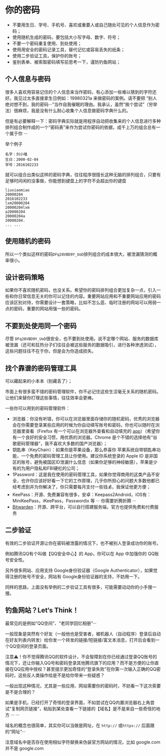 # 你的密码

* 不要用生日、学号、手机号、喜欢或重要人或自己随处可见的个人信息作为密码；
* 使用随机生成的密码，要包括大小写字母、数字、符号；
* 不要一个密码重复使用、到处使用；
* 使用用安全的密码记录工具，替代记忆或容易丢失的纸条；
* 使用二步验证工具，保护你的账号；
* 鉴别表单、被索取密码填写前思考一下，谨防钓鱼网站；

## 个人信息与密码

很多人喜欢用容易记住的个人信息来当作密码，有心添加一些难以猜到的字符还好。我见过太多直接拿生日例如：19980321a 来做密码的案例。请不要把 “别人绝对想不到，我的密码···”当作自我催眠的理由。我承认，虽然“挨个尝试”（穷举法）很麻烦，我是没有什么耐心收集个人信息做密码字典什么的。

但是有必要解释一下：密码字典实际就是用程序自动把收集来的个人信息进行多种排列组合制作成的一个“密码表”来作为尝试你密码的依据，成千上万的组合总有一个属于你 ···

举个例子

```
名字：刘小喵
生日：2000-02-04
学号：2016102233
```

就可以组合出类似这样的密码字典，往往程序很擅长这种无脑的排列组合，只要有足够时间闲的没事做，你能想到键盘上的字符不会超出你的键盘

```
liuxiaomiao
20000204
2016102233
lxm20000204
20000204lxm
a20000204
20000204a
20000204.
... ...
```

## 使用随机的密码

所以一个类似这样的密码`DFq28VBD9Y_UoD`排列组合的成本很大，被泄漏猜测的概率很小。

## 设计密码策略

如果你不喜欢随机密码，也没关系。希望你的密码排列组合更加复杂一点，引入一些和你日常信息无关的你可以记住的内容。重要网站应用和不重要网站应用的密码应该区别对待，你需要设计一套策略，比如不怎么逛、临时注册的网站可以用弱一点的密码，重要的网站用强一些的密码。

## 不要到处使用同一个密码

尽管 `DFq28VBD9Y_UoD`很安全，也不要到处使用。说不定哪个网站、服务的数据库被泄漏（还可和狂热分子们往往会被这些服务的数据吸引，进行各种渗透测试），这些问题往往不在于你，但是会为你造成损失。

## 找个靠谱的密码管理工具

可以藏起来的小本本（别藏丢了）；

市面上有很多蛮不错的密码管理软件，你不必记住这些生涩毫无关系的随机密码。让他们来替你打理这些事情，往往效率会更棒。

一些你可以用到的密码管理软件：

- 浏览器：你没有听错，你可以在浏览器里面存储你的随机密码，优秀的浏览器会在你需要登录某些应用的时候为你自动填写账号和密码，你也可以随时在浏览器里查看（Firefox 有一个可以在浏览器外查看和自动填充的 [app](https://www.mozilla.org/en-US/firefox/lockwise/)）（希望你有一个良好的安全习惯，用优质的浏览器。Chrome 是个不错的选择他有“谷歌密码管理器”，我不喜欢大多数的国产浏览器）；
- 钥匙串（KeyChain）：如果你是苹果设备，那么恭喜你 苹果系统自带钥匙串功能，一个免费的密码管理工具让你使用。建议你系统登录的 Apple ID 是非国区的账号，避免被国区ID泄漏什么信息（如果你足够的神经敏感），苹果是少有的为用户隐私和FBI硬杠的公司；
- 1Password：这是我在使用的密码管理工具，如果你觉得商用的这类产品不安全，也许你应该好好看一下它的工作原理，几乎你所担心的问题大多数他都已经考虑到并为你解决了，你只需要每月支付一些钱💰，我保证他更方便；
- KeePass：开源、免费兼容有很多，安卓：Keepass2Android，iOS有：MiniKeePass，iKeePass，Passwordix 等 ··· 你需要折腾折腾 ···
- [Bitwarden](https://bitwarden.com/)：开源、跨平台，可以自行搭建服务端，官方也提供免费和付费服务

## 二步验证

有效的二步验证开源让你在密码被泄露的情况下，也不被别人登录成功你的账号。

例如腾讯QQ有个叫做【QQ安全中心】的 App，你可以在 App 中加强你的 QQ账号安全性。

另外很多网站、应用支持 Google身份验证器（Google Authenticator），如果觉得注册的账号不安全，网站有 Google身份验证器的支持，不妨用一下。

同样的思路，上面没有举例的二步验证工具有很多，可能需要动动你的小手搜一搜。

## 钓鱼网站？Let‘s Think！

最常见的是例如“QQ空间”、“老同学回忆相册”···

一般现象是突然有个好友（一般他也是受害者，被机器人（自动程序）登录后自动在好友列表内转发）给你发一个转发的链接/短链接/富文本消息，打开后会看到一个QQ空间的登录页面。

注意⚠️！你不觉得腾讯QQ的软件设计，不会智障到在你已经通过登录QQ账号的情况下，还让你输入QQ号和密码登录其他腾讯旗下的应用？而不是方便的让你直接在QQ应用中授权？甚至提示更加奇怪的“登录失败”在你第一次输入正确的QQ密码时，这些反人类操作给是不是给你带来一些疑惑？

一般出现这种情况，尤其是一些应用、网站需要你的密码时，不妨看一下这次索要是不是合理的？

如果是手机，已经打开了奇怪的登录界面，不如尝试在QQ内置浏览器右上角尝试“复制网页链接”，粘贴到某处查看一下链接的【域名】是不是来自一些奇怪的地方 ··· ···

域名的概念也很简单，其实你可以当做是网址，在 `http://` 或`https://` 后面跟的“网址”···

注意域名中是否存在使用相似字符替换来伪装官方网站的情况，比如 ɡoogle.com 并不是 google.com
